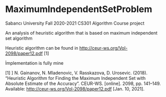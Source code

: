 # MaximumIndependentSetProblem

Sabancı University Fall 2020-2021 CS301 Algorithm Course project

An analysis of heuristic algorithm that  is based on maximum independent set algorithm

Heuristic algorithm can be found in http://ceur-ws.org/Vol-2098/paper12.pdf [1]

İmplementation is fully mine

[1] ] N. Gainanov, N. Mladenovic, V. Rasskazova, D. Urosevic. (2018). “Heuristic Algorithm for Finding the Maximum Independent Set with Absolute Estimate of the Accuracy”. CEUR-WS. [online]. 2098, pp. 141–149. Available: http://ceur-ws.org/Vol-2098/paper12.pdf [Jan. 10, 2021]. 

